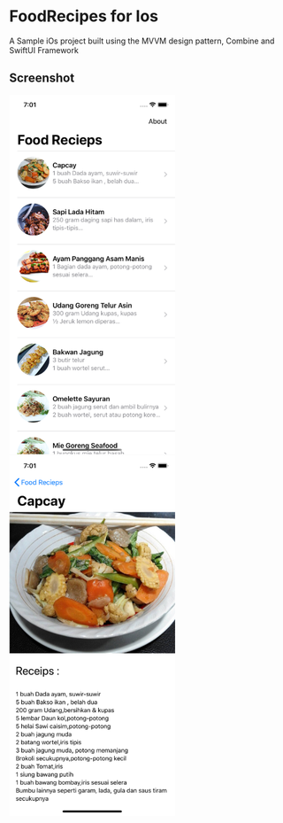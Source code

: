 # FoodRecipes for Ios
A Sample iOs project built using the MVVM design pattern, Combine and SwiftUI Framework

## Screenshot
<img width="300" src="https://github.com/kiratheone/FoodRecipesIos/blob/master/Screenshot/list.png" alt="MVVM SWiftUI list"/>&nbsp;<img width="300" src="https://github.com/kiratheone/FoodRecipesIos/blob/master/Screenshot/detail.png" alt="MVVM SWiftUI detail"/> 
